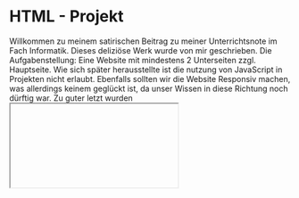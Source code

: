 
# HTML - Projekt

Willkommen zu meinem satirischen Beitrag zu meiner Unterrichtsnote im Fach Informatik. Dieses deliziöse Werk wurde von mir geschrieben. Die Aufgabenstellung: Eine Website mit mindestens 2 Unterseiten zzgl. Hauptseite. Wie sich später herausstellte ist die nutzung von JavaScript in Projekten nicht erlaubt. Ebenfalls sollten wir die Website Responsiv machen, was allerdings keinem geglückt ist, da unser Wissen in diese Richtung noch dürftig war. Zu guter letzt wurden <iframe>-Tags gestrichen. Kurz spielte ich mit dem gedanken ein extra Video aufzunehmen um die extra Punkte zu erhaschen. Doch ich entschied mich nach dem Motto: "Defecit iam sum pooped in" und einem Blick auf die Abgabe Zeit dagegen.
Trotzdessen wünsche ich allen Betrachtern einen erheiterten Blick auf die Ding des Lebens.

<br>
Mit freundlichsten Grüßen
<br>
DevTastix
